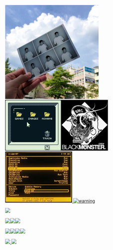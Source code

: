 <img src="https://github.com/devKobe24/images/blob/main/summer_kobe_20.JPG?raw=true" width=300 alt="한여름의나."><br>
<a href="https://www.devkobe24.com">
  <img src="https://github.com/devKobe24/images/blob/main/moniter.jpeg?raw=true" width=180 alt="Monitor"><img src="https://github.com/devKobe24/images/blob/main/BMC.jpg?raw=true" width=150 alt="BMC-LOGO"><img src="https://github.com/devKobe24/images/blob/main/1011Computer.jpeg?raw=true" width=215 alt="1011">
  </a>
<a href="https://www.devkobe24.com"> 
  <img src="https://github.com/devKobe24/images/blob/main/%E2%9A%A0%EF%B8%8F%F0%9F%8E%B6%20Warning%20Sign%20Alert%20with%20VHS%20Glitch%20Effect%20VJ%20Loop%20Background%20Video%20for%20Edits%20(FREE%20DOWNLOAD)%20(1).gif?raw=true" width=285 alt="warning">
</a>

<img src="https://img.shields.io/badge/ios-000000?style=for-the-badge&logo=ios&logoColor=white"><br>

<img src="https://img.shields.io/badge/Swift-F05138?style=for-the-badge&logo=Swift&logoColor=white"><img src="https://img.shields.io/badge/cplusplus-00599C?style=for-the-badge&logo=cplusplus&logoColor=white"><img src="https://img.shields.io/badge/html5-E34F26?style=for-the-badge&logo=html5&logoColor=white"><br>

<img src="https://img.shields.io/badge/Vapor-0D0D0D?style=for-the-badge&logo=Vapor&logoColor=white"><img src="https://img.shields.io/badge/MySQL-4479A1?style=for-the-badge&logo=MySQL&logoColor=white"><img src="https://img.shields.io/badge/PostgreSQL-4169E1?style=for-the-badge&logo=PostgreSQL&logoColor=white"><img src="https://img.shields.io/badge/amazonroute53-232F3E?style=for-the-badge&logo=amazonroute53&logoColor=white"><br>

<a href="https://minseong-kang.notion.site/235efc2cee9045abb770b69ef4f40bc4?v=b3aa5f9e49994a73a4ea94a21ff04fac&pvs=73">
  <img src="https://img.shields.io/badge/notion-000000?style=for-the-badge&logo=notion&logoColor=white">
</a>
<a href="https://www.linkedin.com/in/minseong-kang-1a8595181/">
  <img src="https://img.shields.io/badge/linkedin-0A66C2?style=for-the-badge&logo=linkedin&logoColor=white">
</a>




